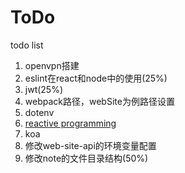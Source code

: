 # ToDo
todo list
1. openvpn搭建
2. eslint在react和node中的使用(25%)
4. jwt(25%)
5. webpack路径，webSite为例路径设置
6. dotenv
7. [reactive programming](http://blog.leapoahead.com/2016/03/02/introduction-to-reactive-programming/)
8. koa
9. 修改web-site-api的环境变量配置
10. 修改note的文件目录结构(50%)
